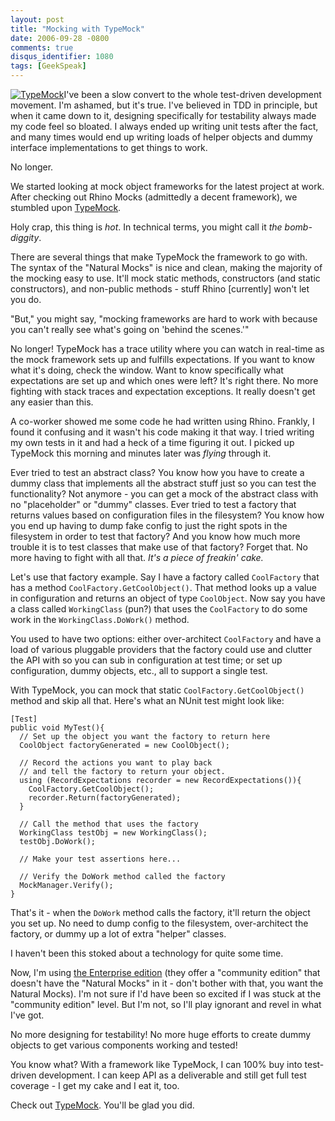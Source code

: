 ```yaml
---
layout: post
title: "Mocking with TypeMock"
date: 2006-09-28 -0800
comments: true
disqus_identifier: 1080
tags: [GeekSpeak]
---
```

[![TypeMock](https://hyqi8g.dm2303.livefilestore.com/y2pbaipz1T-MMPXG1YYc6pPlsHKs9E22oS-5Glo23Ve39dNplM6M5pLosnEiiLMwa9IUUGczAM5WAAr-uOIvOiLfr0rvMcnuoVgE2647rGgNEo/20060928typemocklogo.png?psid=1)](http://www.typemock.com)I've
been a slow convert to the whole test-driven development movement. I'm
ashamed, but it's true. I've believed in TDD in principle, but when it
came down to it, designing specifically for testability always made my
code feel so bloated. I always ended up writing unit tests after the
fact, and many times would end up writing loads of helper objects and
dummy interface implementations to get things to work.
 
 No longer.
 
 We started looking at mock object frameworks for the latest project at
work. After checking out Rhino Mocks (admittedly a decent framework), we
stumbled upon [TypeMock](http://www.typemock.com/).
 
 Holy crap, this thing is *hot*. In technical terms, you might call it
*the bomb-diggity*.
 
 There are several things that make TypeMock the framework to go with.
The syntax of the "Natural Mocks" is nice and clean, making the majority
of the mocking easy to use. It'll mock static methods, constructors (and
static constructors), and non-public methods - stuff Rhino [currently]
won't let you do.
 
 "But," you might say, "mocking frameworks are hard to work with because
you can't really see what's going on 'behind the scenes.'"
 
 No longer! TypeMock has a trace utility where you can watch in
real-time as the mock framework sets up and fulfills expectations. If
you want to know what it's doing, check the window. Want to know
specifically what expectations are set up and which ones were left? It's
right there. No more fighting with stack traces and expectation
exceptions. It really doesn't get any easier than this.
 
 A co-worker showed me some code he had written using Rhino. Frankly, I
found it confusing and it wasn't his code making it that way. I tried
writing my own tests in it and had a heck of a time figuring it out. I
picked up TypeMock this morning and minutes later was *flying* through
it.
 
 Ever tried to test an abstract class? You know how you have to create a
dummy class that implements all the abstract stuff just so you can test
the functionality? Not anymore - you can get a mock of the abstract
class with no "placeholder" or "dummy" classes. Ever tried to test a
factory that returns values based on configuration files in the
filesystem? You know how you end up having to dump fake config to just
the right spots in the filesystem in order to test that factory? And you
know how much more trouble it is to test classes that make use of that
factory? Forget that. No more having to fight with all that. *It's a
piece of freakin' cake.*
 
 Let's use that factory example. Say I have a factory called
`CoolFactory` that has a method `CoolFactory.GetCoolObject()`. That
method looks up a value in configuration and returns an object of type
`CoolObject`. Now say you have a class called `WorkingClass` (pun?) that
uses the `CoolFactory` to do some work in the `WorkingClass.DoWork()`
method.
 
 You used to have two options: either over-architect `CoolFactory` and
have a load of various pluggable providers that the factory could use
and clutter the API with so you can sub in configuration at test time;
or set up configuration, dummy objects, etc., all to support a single
test.
 
 With TypeMock, you can mock that static `CoolFactory.GetCoolObject()`
method and skip all that. Here's what an NUnit test might look like:
 
    [Test]
    public void MyTest(){
      // Set up the object you want the factory to return here
      CoolObject factoryGenerated = new CoolObject();

      // Record the actions you want to play back
      // and tell the factory to return your object.
      using (RecordExpectations recorder = new RecordExpectations()){
        CoolFactory.GetCoolObject();
        recorder.Return(factoryGenerated);
      }

      // Call the method that uses the factory
      WorkingClass testObj = new WorkingClass();
      testObj.DoWork();

      // Make your test assertions here...

      // Verify the DoWork method called the factory
      MockManager.Verify();
    }


 That's it - when the `DoWork` method calls the factory, it'll return
the object you set up. No need to dump config to the filesystem,
over-architect the factory, or dummy up a lot of extra "helper"
classes.
 
 I haven't been this stoked about a technology for quite some time.
 
 Now, I'm using [the Enterprise
edition](http://www.typemock.com/Features.htm) (they offer a "community
edition" that doesn't have the "Natural Mocks" in it - don't bother with
that, you want the Natural Mocks). I'm not sure if I'd have been so
excited if I was stuck at the "community edition" level. But I'm not, so
I'll play ignorant and revel in what I've got.
 
 No more designing for testability! No more huge efforts to create dummy
objects to get various components working and tested!
 
 You know what? With a framework like TypeMock, I can 100% buy into
test-driven development. I can keep API as a deliverable and still get
full test coverage - I get my cake and I eat it, too.
 
 Check out [TypeMock](http://www.typemock.com). You'll be glad you did.
